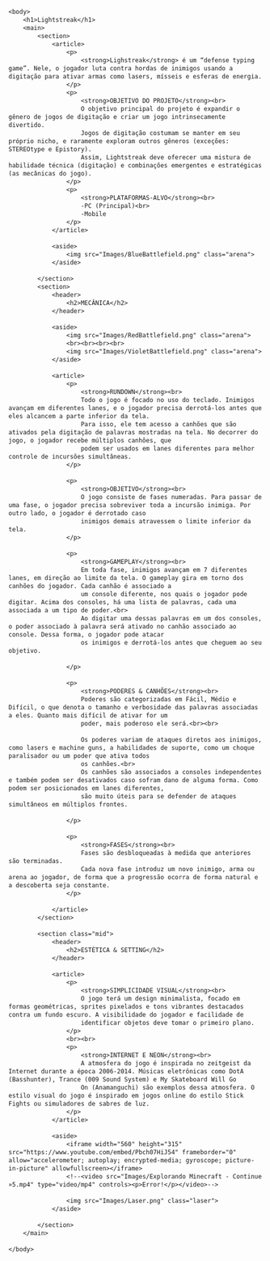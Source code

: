 ﻿<!DOCTYPE html>
<html lang = "en-US" class="german1">
    <head>
        <meta charset="utf-8">
        <meta name="author" content="Dan Isamu">
        <meta name="description" content="Lightstreak page">
        <link href="https://fonts.googleapis.com/css2?family=Open+Sans&display=swap" rel="stylesheet">
        <link href="Styles/style.css" rel="stylesheet" type="text/css">
        <link rel="icon" href="Images/Icon.png">
        <title>Lightstreak</title>
    </head>

    <body>
        <h1>Lightstreak</h1>
        <main>
            <section>
                <article>
                    <p>
                        <strong>Lighstreak</strong> é um “defense typing game”. Nele, o jogador luta contra hordas de inimigos usando a digitação para ativar armas como lasers, mísseis e esferas de energia.
                    </p>
                    <p>
                        <strong>OBJETIVO DO PROJETO</strong><br>
                        O objetivo principal do projeto é expandir o gênero de jogos de digitação e criar um jogo intrinsecamente divertido.
                        Jogos de digitação costumam se manter em seu próprio nicho, e raramente exploram outros gêneros (exceções: STEREOtype e Epistory).
                        Assim, Lightstreak deve oferecer uma mistura de habilidade técnica (digitação) e combinações emergentes e estratégicas (as mecânicas do jogo).
                    </p>
                    <p>
                        <strong>PLATAFORMAS-ALVO</strong><br>
                        -PC (Principal)<br>
                        -Mobile
                    </p>
                </article>

                <aside>
                    <img src="Images/BlueBattlefield.png" class="arena">
                </aside>

            </section>
            <section>
                <header>
                    <h2>MECÂNICA</h2>
                </header>

                <aside>
                    <img src="Images/RedBattlefield.png" class="arena">
                    <br><br><br><br>
                    <img src="Images/VioletBattlefield.png" class="arena">
                </aside>

                <article>
                    <p>
                        <strong>RUNDOWN</strong><br>
                        Todo o jogo é focado no uso do teclado. Inimigos avançam em diferentes lanes, e o jogador precisa derrotá-los antes que eles alcancem a parte inferior da tela.
                        Para isso, ele tem acesso a canhões que são ativados pela digitação de palavras mostradas na tela. No decorrer do jogo, o jogador recebe múltiplos canhões, que
                        podem ser usados em lanes diferentes para melhor controle de incursões simultâneas.
                    </p>

                    <p>
                        <strong>OBJETIVO</strong><br>
                        O jogo consiste de fases numeradas. Para passar de uma fase, o jogador precisa sobreviver toda a incursão inimiga. Por outro lado, o jogador é derrotado caso
                        inimigos demais atravessem o limite inferior da tela.
                    </p>

                    <p>
                        <strong>GAMEPLAY</strong><br>
                        Em toda fase, inimigos avançam em 7 diferentes lanes, em direção ao limite da tela. O gameplay gira em torno dos canhões do jogador. Cada canhão é associado a
                        um console diferente, nos quais o jogador pode digitar. Acima dos consoles, há uma lista de palavras, cada uma associada a um tipo de poder.<br>
                        Ao digitar uma dessas palavras em um dos consoles, o poder associado à palavra será ativado no canhão associado ao console. Dessa forma, o jogador pode atacar
                        os inimigos e derrotá-los antes que cheguem ao seu objetivo.

                    </p>

                    <p>
                        <strong>PODERES & CANHÕES</strong><br>
                        Poderes são categorizadas em Fácil, Médio e Difícil, o que denota o tamanho e verbosidade das palavras associadas a eles. Quanto mais difícil de ativar for um
                        poder, mais poderoso ele será.<br><br>

                        Os poderes variam de ataques diretos aos inimigos, como lasers e machine guns, a habilidades de suporte, como um choque paralisador ou um poder que ativa todos
                        os canhões.<br>
                        Os canhões são associados a consoles independentes e também podem ser desativados caso sofram dano de alguma forma. Como podem ser posicionados em lanes diferentes,
                        são muito úteis para se defender de ataques simultâneos em múltiplos frontes.

                    </p>

                    <p>
                        <strong>FASES</strong><br>
                        Fases são desbloqueadas à medida que anteriores são terminadas.
                        Cada nova fase introduz um novo inimigo, arma ou arena ao jogador, de forma que a progressão ocorra de forma natural e a descoberta seja constante.
                    </p>

                </article>
            </section>

            <section class="mid">
                <header>
                    <h2>ESTÉTICA & SETTING</h2>
                </header>

                <article>
                    <p>
                        <strong>SIMPLICIDADE VISUAL</strong><br>
                        O jogo terá um design minimalista, focado em formas geométricas, sprites pixelados e tons vibrantes destacados contra um fundo escuro. A visibilidade do jogador e facilidade de
                        identificar objetos deve tomar o primeiro plano.
                    </p>
                    <br><br>
                    <p>
                        <strong>INTERNET E NEON</strong><br>
                        A atmosfera do jogo é inspirada no zeitgeist da Internet durante a época 2006-2014. Músicas eletrônicas como DotA (Basshunter), Trance (009 Sound System) e My Skateboard Will Go
                        On (Anamanguchi) são exemplos dessa atmosfera. O estilo visual do jogo é inspirado em jogos online do estilo Stick Fights ou simuladores de sabres de luz.
                    </p>
                </article>

                <aside>
                    <iframe width="560" height="315" src="https://www.youtube.com/embed/Pbch07HiJ54" frameborder="0" allow="accelerometer; autoplay; encrypted-media; gyroscope; picture-in-picture" allowfullscreen></iframe>
                    <!--<video src="Images/Explorando Minecraft - Continue »5.mp4" type="video/mp4" controls><p>Error!</p></video>-->

                    <img src="Images/Laser.png" class="laser">
                </aside>

            </section>
        </main>

    </body>
</html>
